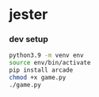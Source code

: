 # jester

### dev setup

```bash
python3.9 -m venv env
source env/bin/activate
pip install arcade
chmod +x game.py
./game.py
```
